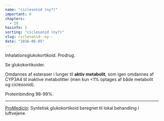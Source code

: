 ```yaml
---
name: "ciclesonid (ny?)"
important: 0
chapters:
  - 29
hasinfo: 1
sorting: "ciclesonid (ny?)"
slug: ciclesonid--ny--
date: "2016-06-05"
---
```


Inhalationsglukokortikoid. Prodrug.

Se glukokortikoider.

Omdannes af esteraser i lunger til <b>aktiv metabolit</b>, som igen omdannes af
CYP3A4 til inaktive metabolitter (men kun <1% optages af både metabolit og
ciclesonid).

Proteinbinding 98-99%.

<hr>

<a href=\http://pro.medicin.dk/Medicin/Praeparater/6816\ target=\_blank\>ProMedicin</a>:
Syntetisk glukokortikoid beregnet til lokal behandling i luftvejene.
